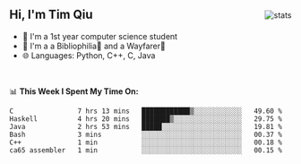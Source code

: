 <p>
<img src="https://github-readme-stats.vercel.app/api?username=qyxtim&show_icons=true&theme=onedark" alt="stats" align="right" style="padding-top:20px"/>
</p>

## Hi, I'm Tim Qiu

- 🔭 I'm a 1st year computer science student
- 🌱 I'm a a Bibliophilia📕 and a Wayfarer🚶
- 🌐 Languages: Python, C++, C, Java

<br>

📊 **This Week I Spent My Time On:**
<!--START_SECTION:waka-->

```text
C                7 hrs 13 mins   ████████████▒░░░░░░░░░░░░   49.60 %
Haskell          4 hrs 20 mins   ███████▒░░░░░░░░░░░░░░░░░   29.75 %
Java             2 hrs 53 mins   █████░░░░░░░░░░░░░░░░░░░░   19.81 %
Bash             3 mins          ░░░░░░░░░░░░░░░░░░░░░░░░░   00.37 %
C++              1 min           ░░░░░░░░░░░░░░░░░░░░░░░░░   00.18 %
ca65 assembler   1 min           ░░░░░░░░░░░░░░░░░░░░░░░░░   00.15 %
```

<!--END_SECTION:waka-->
